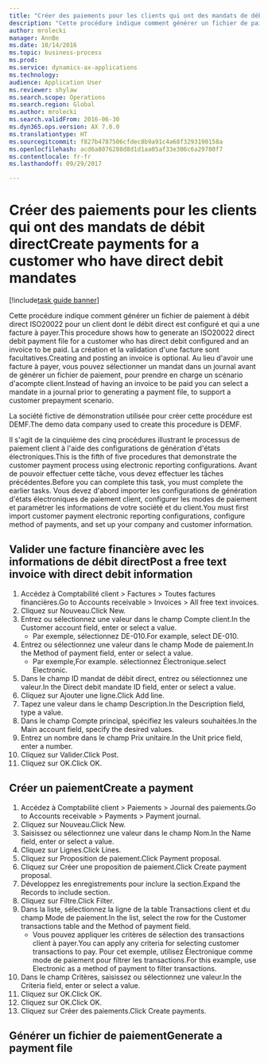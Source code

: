```yaml
--- 
title: "Créer des paiements pour les clients qui ont des mandats de débit direct"
description: "Cette procédure indique comment générer un fichier de paiement à débit direct ISO20022 pour un client dont le débit direct est configuré et qui a une facture à payer."
author: mrolecki
manager: AnnBe
ms.date: 10/14/2016
ms.topic: business-process
ms.prod: 
ms.service: dynamics-ax-applications
ms.technology: 
audience: Application User
ms.reviewer: shylaw
ms.search.scope: Operations
ms.search.region: Global
ms.author: mrolecki
ms.search.validFrom: 2016-06-30
ms.dyn365.ops.version: AX 7.0.0
ms.translationtype: HT
ms.sourcegitcommit: f827b4787506cfdec8b9a91c4a68f3293190158a
ms.openlocfilehash: acd6a8076288d8d1d1aa05af33e306c6a29780f7
ms.contentlocale: fr-fr
ms.lasthandoff: 09/29/2017

---
```

# <a name="create-payments-for-a-customer-who-have-direct-debit-mandates"></a><span data-ttu-id="60244-103">Créer des paiements pour les clients qui ont des mandats de débit direct</span><span class="sxs-lookup"><span data-stu-id="60244-103">Create payments for a customer who have direct debit mandates</span></span>

[!include[task guide banner](../../includes/task-guide-banner.md)]

<span data-ttu-id="60244-104">Cette procédure indique comment générer un fichier de paiement à débit direct ISO20022 pour un client dont le débit direct est configuré et qui a une facture à payer.</span><span class="sxs-lookup"><span data-stu-id="60244-104">This procedure shows how to generate an ISO20022 direct debit payment file for a customer who has direct debit configured and an invoice to be paid.</span></span> <span data-ttu-id="60244-105">La création et la validation d'une facture sont facultatives.</span><span class="sxs-lookup"><span data-stu-id="60244-105">Creating and posting an invoice is optional.</span></span> <span data-ttu-id="60244-106">Au lieu d'avoir une facture à payer, vous pouvez sélectionner un mandat dans un journal avant de générer un fichier de paiement, pour prendre en charge un scénario d'acompte client.</span><span class="sxs-lookup"><span data-stu-id="60244-106">Instead of having an invoice to be paid you can select a mandate in a journal prior to generating a payment file, to support a customer prepayment scenario.</span></span>



<span data-ttu-id="60244-107">La société fictive de démonstration utilisée pour créer cette procédure est DEMF.</span><span class="sxs-lookup"><span data-stu-id="60244-107">The demo data company used to create this procedure is DEMF.</span></span>



<span data-ttu-id="60244-108">Il s'agit de la cinquième des cinq procédures illustrant le processus de paiement client à l'aide des configurations de génération d'états électroniques.</span><span class="sxs-lookup"><span data-stu-id="60244-108">This is the fifth of five procedures that demonstrate the customer payment process using electronic reporting configurations.</span></span> <span data-ttu-id="60244-109">Avant de pouvoir effectuer cette tâche, vous devez effectuer les tâches précédentes.</span><span class="sxs-lookup"><span data-stu-id="60244-109">Before you can complete this task, you must complete the earlier tasks.</span></span> <span data-ttu-id="60244-110">Vous devez d'abord importer les configurations de génération d'états électroniques de paiement client, configurer les modes de paiement et paramétrer les informations de votre société et du client.</span><span class="sxs-lookup"><span data-stu-id="60244-110">You must first import customer payment electronic reporting configurations, configure method of payments, and set up your company and customer information.</span></span> 


## <a name="post-a-free-text-invoice-with-direct-debit-information"></a><span data-ttu-id="60244-111">Valider une facture financière avec les informations de débit direct</span><span class="sxs-lookup"><span data-stu-id="60244-111">Post a free text invoice with direct debit information</span></span>
1. <span data-ttu-id="60244-112">Accédez à Comptabilité client > Factures > Toutes factures financières.</span><span class="sxs-lookup"><span data-stu-id="60244-112">Go to Accounts receivable > Invoices > All free text invoices.</span></span>
2. <span data-ttu-id="60244-113">Cliquez sur Nouveau.</span><span class="sxs-lookup"><span data-stu-id="60244-113">Click New.</span></span>
3. <span data-ttu-id="60244-114">Entrez ou sélectionnez une valeur dans le champ Compte client.</span><span class="sxs-lookup"><span data-stu-id="60244-114">In the Customer account field, enter or select a value.</span></span>
    * <span data-ttu-id="60244-115">Par exemple, sélectionnez DE-010.</span><span class="sxs-lookup"><span data-stu-id="60244-115">For example, select DE-010.</span></span>  
4. <span data-ttu-id="60244-116">Entrez ou sélectionnez une valeur dans le champ Mode de paiement.</span><span class="sxs-lookup"><span data-stu-id="60244-116">In the Method of payment field, enter or select a value.</span></span>
    * <span data-ttu-id="60244-117">Par exemple,</span><span class="sxs-lookup"><span data-stu-id="60244-117">For example.</span></span> <span data-ttu-id="60244-118">sélectionnez Électronique.</span><span class="sxs-lookup"><span data-stu-id="60244-118">select Electronic.</span></span>  
5. <span data-ttu-id="60244-119">Dans le champ ID mandat de débit direct, entrez ou sélectionnez une valeur.</span><span class="sxs-lookup"><span data-stu-id="60244-119">In the Direct debit mandate ID field, enter or select a value.</span></span>
6. <span data-ttu-id="60244-120">Cliquez sur Ajouter une ligne.</span><span class="sxs-lookup"><span data-stu-id="60244-120">Click Add line.</span></span>
7. <span data-ttu-id="60244-121">Tapez une valeur dans le champ Description.</span><span class="sxs-lookup"><span data-stu-id="60244-121">In the Description field, type a value.</span></span>
8. <span data-ttu-id="60244-122">Dans le champ Compte principal, spécifiez les valeurs souhaitées.</span><span class="sxs-lookup"><span data-stu-id="60244-122">In the Main account field, specify the desired values.</span></span>
9. <span data-ttu-id="60244-123">Entrez un nombre dans le champ Prix unitaire.</span><span class="sxs-lookup"><span data-stu-id="60244-123">In the Unit price field, enter a number.</span></span>
10. <span data-ttu-id="60244-124">Cliquez sur Valider.</span><span class="sxs-lookup"><span data-stu-id="60244-124">Click Post.</span></span>
11. <span data-ttu-id="60244-125">Cliquez sur OK.</span><span class="sxs-lookup"><span data-stu-id="60244-125">Click OK.</span></span>

## <a name="create-a-payment"></a><span data-ttu-id="60244-126">Créer un paiement</span><span class="sxs-lookup"><span data-stu-id="60244-126">Create a payment</span></span>
1. <span data-ttu-id="60244-127">Accédez à Comptabilité client > Paiements > Journal des paiements.</span><span class="sxs-lookup"><span data-stu-id="60244-127">Go to Accounts receivable > Payments > Payment journal.</span></span>
2. <span data-ttu-id="60244-128">Cliquez sur Nouveau.</span><span class="sxs-lookup"><span data-stu-id="60244-128">Click New.</span></span>
3. <span data-ttu-id="60244-129">Saisissez ou sélectionnez une valeur dans le champ Nom.</span><span class="sxs-lookup"><span data-stu-id="60244-129">In the Name field, enter or select a value.</span></span>
4. <span data-ttu-id="60244-130">Cliquez sur Lignes.</span><span class="sxs-lookup"><span data-stu-id="60244-130">Click Lines.</span></span>
5. <span data-ttu-id="60244-131">Cliquez sur Proposition de paiement.</span><span class="sxs-lookup"><span data-stu-id="60244-131">Click Payment proposal.</span></span>
6. <span data-ttu-id="60244-132">Cliquez sur Créer une proposition de paiement.</span><span class="sxs-lookup"><span data-stu-id="60244-132">Click Create payment proposal.</span></span>
7. <span data-ttu-id="60244-133">Développez les enregistrements pour inclure la section.</span><span class="sxs-lookup"><span data-stu-id="60244-133">Expand the Records to include section.</span></span>
8. <span data-ttu-id="60244-134">Cliquez sur Filtre.</span><span class="sxs-lookup"><span data-stu-id="60244-134">Click Filter.</span></span>
9. <span data-ttu-id="60244-135">Dans la liste, sélectionnez la ligne de la table Transactions client et du champ Mode de paiement.</span><span class="sxs-lookup"><span data-stu-id="60244-135">In the list, select the row for the Customer transactions table and the Method of payment field.</span></span>
    * <span data-ttu-id="60244-136">Vous pouvez appliquer les critères de sélection des transactions client à payer.</span><span class="sxs-lookup"><span data-stu-id="60244-136">You can apply any criteria for selecting customer transactions to pay.</span></span> <span data-ttu-id="60244-137">Pour cet exemple, utilisez Électronique comme mode de paiement pour filtrer les transactions.</span><span class="sxs-lookup"><span data-stu-id="60244-137">For this example, use Electronic as a method of payment to filter transactions.</span></span>  
10. <span data-ttu-id="60244-138">Dans le champ Critères, saisissez ou sélectionnez une valeur.</span><span class="sxs-lookup"><span data-stu-id="60244-138">In the Criteria field, enter or select a value.</span></span>
11. <span data-ttu-id="60244-139">Cliquez sur OK.</span><span class="sxs-lookup"><span data-stu-id="60244-139">Click OK.</span></span>
12. <span data-ttu-id="60244-140">Cliquez sur OK.</span><span class="sxs-lookup"><span data-stu-id="60244-140">Click OK.</span></span>
13. <span data-ttu-id="60244-141">Cliquez sur Créer des paiements.</span><span class="sxs-lookup"><span data-stu-id="60244-141">Click Create payments.</span></span>

## <a name="generate-a-payment-file"></a><span data-ttu-id="60244-142">Générer un fichier de paiement</span><span class="sxs-lookup"><span data-stu-id="60244-142">Generate a payment file</span></span>



